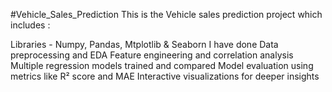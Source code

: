 #Vehicle_Sales_Prediction
This is the Vehicle sales prediction project which includes :

Libraries - Numpy, Pandas, Mtplotlib & Seaborn
I have done Data preprocessing and EDA
Feature engineering and correlation analysis
Multiple regression models trained and compared
Model evaluation using metrics like R² score and MAE
Interactive visualizations for deeper insights
